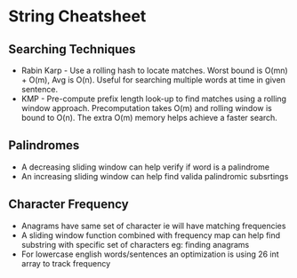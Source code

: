 # String Cheatsheet

## Searching Techniques

* Rabin Karp - Use a rolling hash to locate matches. Worst bound is O(mn) + O(m), Avg is O(n). Useful for searching multiple words at time in given sentence.
* KMP - Pre-compute prefix length look-up to find matches using a rolling window approach. Precomputation takes O(m) and rolling window is bound to O(n). The extra O(m) memory helps achieve a faster search.

## Palindromes
* A decreasing sliding window can help verify if word is a palindrome
* An increasing sliding window can help find valida palindromic subsrtings

## Character Frequency
* Anagrams have same set of character ie will have matching frequencies
* A sliding window function combined with frequency map can help find substring with specific set of characters eg: finding anagrams
* For lowercase english words/sentences an optimization is using 26 int array to track frequency
